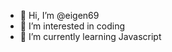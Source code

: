 - 👋 Hi, I’m @eigen69
- 👀 I’m interested in coding
- 🌱 I’m currently learning Javascript 

<!---
eigen69/eigen69 is a ✨ special ✨ repository because its `README.md` (this file) appears on your GitHub profile.
You can click the Preview link to take a look at your changes.
--->
